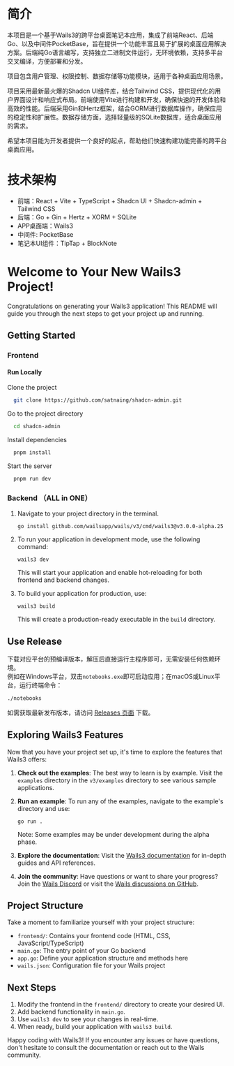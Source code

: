 # 简介

本项目是一个基于Wails3的跨平台桌面笔记本应用，集成了前端React、后端Go、以及中间件PocketBase，旨在提供一个功能丰富且易于扩展的桌面应用解决方案。后端纯Go语言编写，支持独立二进制文件运行，无环境依赖，支持多平台交叉编译，方便部署和分发。

项目包含用户管理、权限控制、数据存储等功能模块，适用于各种桌面应用场景。

项目采用最新最火爆的Shadcn UI组件库，结合Tailwind CSS，提供现代化的用户界面设计和响应式布局。前端使用Vite进行构建和开发，确保快速的开发体验和高效的性能。后端采用Gin和Hertz框架，结合GORM进行数据库操作，确保应用的稳定性和扩展性。数据存储方面，选择轻量级的SQLite数据库，适合桌面应用的需求。

希望本项目能为开发者提供一个良好的起点，帮助他们快速构建功能完善的跨平台桌面应用。

# 技术架构

* 前端：React + Vite + TypeScript + Shadcn UI + Shadcn-admin + Tailwind CSS
* 后端：Go + Gin + Hertz + XORM + SQLite
* APP桌面端：Wails3
* 中间件: PocketBase
* 笔记本UI组件：TipTap + BlockNote

# Welcome to Your New Wails3 Project!

Congratulations on generating your Wails3 application! This README will guide you through the next steps to get your project up and running.

## Getting Started

### Frontend

#### Run Locally

Clone the project

```bash
  git clone https://github.com/satnaing/shadcn-admin.git
```

Go to the project directory

```bash
  cd shadcn-admin
```

Install dependencies

```bash
  pnpm install
```

Start the server

```bash
  pnpm run dev
```

### Backend （ALL in ONE）

1. Navigate to your project directory in the terminal.

   ```
   go install github.com/wailsapp/wails/v3/cmd/wails3@v3.0.0-alpha.25
   ```

2. To run your application in development mode, use the following command:

   ```
   wails3 dev
   ```

   This will start your application and enable hot-reloading for both frontend and backend changes.

3. To build your application for production, use:

   ```
   wails3 build
   ```

   This will create a production-ready executable in the `build` directory.

## Use Release

下载对应平台的预编译版本，解压后直接运行主程序即可，无需安装任何依赖环境。  
例如在Windows平台，双击`notebooks.exe`即可启动应用；在macOS或Linux平台，运行终端命令：

```bash
./notebooks
```

如需获取最新发布版本，请访问 [Releases 页面](https://github.com/lflxp/notebooks/releases) 下载。

## Exploring Wails3 Features

Now that you have your project set up, it's time to explore the features that Wails3 offers:

1. **Check out the examples**: The best way to learn is by example. Visit the `examples` directory in the `v3/examples` directory to see various sample applications.

2. **Run an example**: To run any of the examples, navigate to the example's directory and use:

   ```
   go run .
   ```

   Note: Some examples may be under development during the alpha phase.

3. **Explore the documentation**: Visit the [Wails3 documentation](https://v3.wails.io/) for in-depth guides and API references.

4. **Join the community**: Have questions or want to share your progress? Join the [Wails Discord](https://discord.gg/JDdSxwjhGf) or visit the [Wails discussions on GitHub](https://github.com/wailsapp/wails/discussions).

## Project Structure

Take a moment to familiarize yourself with your project structure:

- `frontend/`: Contains your frontend code (HTML, CSS, JavaScript/TypeScript)
- `main.go`: The entry point of your Go backend
- `app.go`: Define your application structure and methods here
- `wails.json`: Configuration file for your Wails project

## Next Steps

1. Modify the frontend in the `frontend/` directory to create your desired UI.
2. Add backend functionality in `main.go`.
3. Use `wails3 dev` to see your changes in real-time.
4. When ready, build your application with `wails3 build`.

Happy coding with Wails3! If you encounter any issues or have questions, don't hesitate to consult the documentation or reach out to the Wails community.
